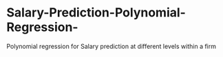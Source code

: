 # Salary-Prediction-Polynomial-Regression-
Polynomial regression for Salary prediction at different levels within a firm
